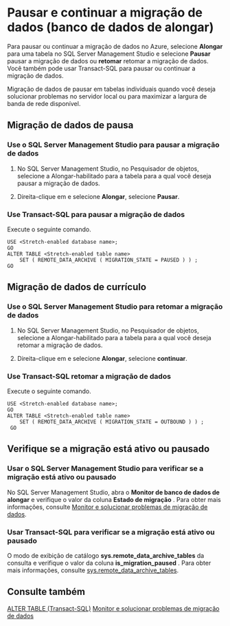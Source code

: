 <properties
    pageTitle="Pausar e continuar a migração de dados (banco de dados de alongar) | Microsoft Azure"
    description="Saiba como pausar ou continuar a migração de dados no Azure."
    services="sql-server-stretch-database"
    documentationCenter=""
    authors="douglaslMS"
    manager="jhubbard"
    editor=""/>

<tags
    ms.service="sql-server-stretch-database"
    ms.workload="data-management"
    ms.tgt_pltfrm="na"
    ms.devlang="na"
    ms.topic="article"
    ms.date="06/14/2016"
    ms.author="douglasl"/>

# <a name="pause-and-resume-data-migration-stretch-database"></a>Pausar e continuar a migração de dados (banco de dados de alongar)

Para pausar ou continuar a migração de dados no Azure, selecione **Alongar** para uma tabela no SQL Server Management Studio e selecione **Pausar** pausar a migração de dados ou **retomar** retomar a migração de dados. Você também pode usar Transact\-SQL para pausar ou continuar a migração de dados.

Migração de dados de pausar em tabelas individuais quando você deseja solucionar problemas no servidor local ou para maximizar a largura de banda de rede disponível.

## <a name="pause-data-migration"></a>Migração de dados de pausa

### <a name="use-sql-server-management-studio-to-pause-data-migration"></a>Use o SQL Server Management Studio para pausar a migração de dados

1.  No SQL Server Management Studio, no Pesquisador de objetos, selecione a Alongar\-habilitado para a tabela para a qual você deseja pausar a migração de dados.

2.  Direita\-clique em e selecione **Alongar**, selecione **Pausar**.

### <a name="use-transact-sql-to-pause-data-migration"></a>Use Transact\-SQL para pausar a migração de dados
Execute o seguinte comando.

```tsql
USE <Stretch-enabled database name>;
GO
ALTER TABLE <Stretch-enabled table name>  
    SET ( REMOTE_DATA_ARCHIVE ( MIGRATION_STATE = PAUSED ) ) ;  
GO
```

## <a name="resume-data-migration"></a>Migração de dados de currículo

### <a name="use-sql-server-management-studio-to-resume-data-migration"></a>Use o SQL Server Management Studio para retomar a migração de dados

1.  No SQL Server Management Studio, no Pesquisador de objetos, selecione a Alongar\-habilitado para a tabela para a qual você deseja retomar a migração de dados.

2.  Direita\-clique em e selecione **Alongar**, selecione **continuar**.

### <a name="use-transact-sql-to-resume-data-migration"></a>Use Transact\-SQL retomar a migração de dados
Execute o seguinte comando.

```tsql
USE <Stretch-enabled database name>;
GO
ALTER TABLE <Stretch-enabled table name>   
    SET ( REMOTE_DATA_ARCHIVE ( MIGRATION_STATE = OUTBOUND ) ) ;  
 GO
```

## <a name="check-whether-migration-is-active-or-paused"></a>Verifique se a migração está ativo ou pausado

### <a name="use-sql-server-management-studio-to-check-whether-migration-is-active-or-paused"></a>Usar o SQL Server Management Studio para verificar se a migração está ativo ou pausado
No SQL Server Management Studio, abra o **Monitor de banco de dados de alongar** e verifique o valor da coluna **Estado de migração** . Para obter mais informações, consulte [Monitor e solucionar problemas de migração de dados](sql-server-stretch-database-monitor.md).

### <a name="use-transact-sql-to-check-whether-migration-is-active-or-paused"></a>Usar Transact-SQL para verificar se a migração está ativo ou pausado
O modo de exibição de catálogo **sys.remote_data_archive_tables** da consulta e verifique o valor da coluna **is_migration_paused** . Para obter mais informações, consulte [sys.remote_data_archive_tables](https://msdn.microsoft.com/library/dn935003.aspx).

## <a name="see-also"></a>Consulte também

[ALTER TABLE (Transact-SQL)](https://msdn.microsoft.com/library/ms190273.aspx)
[Monitor e solucionar problemas de migração de dados](sql-server-stretch-database-monitor.md)

